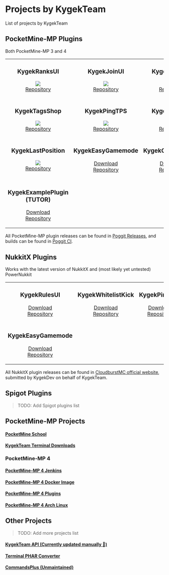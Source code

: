 # Projects by KygekTeam

List of projects by KygekTeam

## PocketMine-MP Plugins

Both PocketMine-MP 3 and 4

<!-- For some reason 'valign="top"' not working with this format -->
<table><tr valign="top" align="center"><td width="25%">

### KygekRanksUI
<a href="https://poggit.pmmp.io/p/KygekRanksUI"><img src="https://poggit.pmmp.io/shield.dl.total/KygekRanksUI"></a>\
[Repository](https://github.com/KygekTeam/KygekRanksUI)

</td><td width="25%">

### KygekJoinUI
<a href="https://poggit.pmmp.io/p/KygekJoinUI"><img src="https://poggit.pmmp.io/shield.dl.total/KygekJoinUI"></a>\
[Repository](https://github.com/KygekTeam/KygekJoinUI)

</td><td width="25%">

### KygekRulesUI
<a href="https://poggit.pmmp.io/p/KygekRulesUI"><img src="https://poggit.pmmp.io/shield.dl.total/KygekRulesUI"></a>\
[Repository](https://github.com/KygekTeam/KygekRulesUI)

</td><td width="25%">

### KygekWhitelistKick
<a href="https://poggit.pmmp.io/p/KygekWhitelistKick"><img src="https://poggit.pmmp.io/shield.dl.total/KygekWhitelistKick"></a>\
[Repository](https://github.com/KygekTeam/KygekWhitelistKick)

</td></tr><tr valign="top" align="center"><td width="25%">

### KygekTagsShop
<a href="https://poggit.pmmp.io/p/KygekTagsShop"><img src="https://poggit.pmmp.io/shield.dl.total/KygekTagsShop"></a>\
[Repository](https://github.com/KygekTeam/KygekTagsShop)

</td><td width="25%">

### KygekPingTPS
<a href="https://poggit.pmmp.io/p/KygekPingTPS"><img src="https://poggit.pmmp.io/shield.dl.total/KygekPingTPS"></a>\
[Repository](https://github.com/KygekTeam/KygekPingTPS)

</td><td width="25%">

### KygekEatHeal
<a href="https://poggit.pmmp.io/p/KygekEatHeal"><img src="https://poggit.pmmp.io/shield.dl.total/KygekEatHeal"></a>\
[Repository](https://github.com/KygekTeam/KygekEatHeal)

</td><td width="25%">
  
### KygekFarmlandDecay
<a href="https://poggit.pmmp.io/p/KygekFarmlandDecay"><img src="https://poggit.pmmp.io/shield.dl.total/KygekFarmlandDecay"></a>\
[Repository](https://github.com/KygekTeam/KygekFarmlandDecay)

</td></tr><tr valign="top" align="center"><td width="25%">

### KygekLastPosition
<a href="https://poggit.pmmp.io/p/KygekLastPosition"><img src="https://poggit.pmmp.io/shield.dl.total/KygekLastPosition"></a>\
[Repository](https://github.com/KygekTeam/KygekLastPosition)

</td><td width="25%">

### KygekEasyGamemode
[Download](https://github.com/KygekTeam/KygekEasyGamemode/releases)\
[Repository](https://github.com/KygekTeam/KygekEasyGamemode)

</td><td width="25%">

### KygekClearConsole
[Download](https://github.com/KygekTeam/KygekClearConsole/releases)\
[Repository](https://github.com/KygekTeam/KygekClearConsole)

</td><td width="25%">

### KygekPotionDisabler (DEVELOPMENT)
[Download](https://poggit.pmmp.io/ci/KygekTeam/KygekPotionDisabler/~)\
[Repository](https://github.com/KygekTeam/KygekPotionDisabler)

</td></tr><tr valign="top" align="center"><td width="25%">

### KygekExamplePlugin (TUTOR)
[Download](https://github.com/KygekTeam/KygekExamplePlugin/releases)\
[Repository](https://github.com/KygekTeam/KygekExamplePlugin)

</td></tr></table>

All PocketMine-MP plugin releases can be found in [Poggit Releases](https://poggit.pmmp.io/plugins/by/KygekTeam), and builds can be found in [Poggit CI](https://poggit.pmmp.io/ci/KygekTeam).

## NukkitX Plugins

Works with the latest version of NukkitX and (most likely yet untested) PowerNukkit

<!-- Markdown is broken, now 'width="25%"' doesn't work here -->
<table><tr valign="top" align="center"><td width="25%">

### KygekRulesUI
[Download](https://cloudburstmc.org/resources/kygekrulesui.600/)\
[Repository](https://github.com/KygekTeam/KygekRulesUI-Nukkit)

</td><td width="25%">

### KygekWhitelistKick
[Download](https://cloudburstmc.org/resources/kygekwhitelistkick.619/)\
[Repository](https://github.com/KygekTeam/KygekWhitelistKick-Nukkit)

</td><td width="25%">

### KygekPingTPS
[Download](https://cloudburstmc.org/resources/kygekpingtps.618/)\
[Repository](https://github.com/KygekTeam/KygekPingTPS-Nukkit)

</td><td width="25%">

### KygekEatHeal
[Download](https://cloudburstmc.org/resources/kygekeatheal.614/)\
[Repository](https://github.com/KygekTeam/KygekEatHeal-Nukkit)

</td></tr><tr valign="top" align="center"><td width="25%">
  
### KygekEasyGamemode
[Download](https://cloudburstmc.org/resources/kygekeasygamemode.615/)\
[Repository](https://github.com/KygekTeam/KygekEasyGamemode-Nukkit)
  
</td></tr></table>

All NukkitX plugin releases can be found in [CloudburstMC official website](https://cloudburstmc.org/members/kygekdev.3757/), submitted by KygekDev on behalf of KygekTeam.

## Spigot Plugins

> TODO: Add Spigot plugins list

## PocketMine-MP Projects

#### [PocketMine School](https://pocketmineschool.ml)
#### [KygekTeam Terminal Downloads](https://github.com/KygekTeam/KygekTermDownload)

### PocketMine-MP 4

#### [PocketMine-MP 4 Jenkins](https://r.kygekteam.org/pm4)
#### [PocketMine-MP 4 Docker Image](https://r.kygekteam.org/pm4docker)
#### [PocketMine-MP 4 Plugins](https://docs.kygekteam.org/plugins/pocketmine-mp-4.html)
#### [PocketMine-MP 4 Arch Linux](https://github.com/KygekTeam/pm4-arch)

## Other Projects

> TODO: Add more projects list

#### [KygekTeam API (Currently updated manually 🙁)](https://github.com/KygekTeam/api)
#### [Terminal PHAR Converter](https://github.com/KygekTeam/PHAR-Converter)
#### [CommandsPlus (Unmaintained)](https://github.com/KygekTeam/CommandsPlus)
